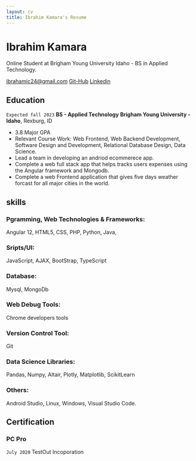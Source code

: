 ```yaml
---
layout: cv
title: Ibrahim Kamara's Resume
---
```

# Ibrahim Kamara
Online Student at Brigham Young University Idaho - BS in Applied Technology.

<div id="webaddress">
<a href="ibrahamic24@gmail.comm">ibrahamic24@gmail.com</a> 
<a href="https://github.com/Ibrahimcode">Git-Hub</a> 
<a href="https://www.linkedin.com/in/ibrahim-kamara-b86bb51a4/">Linkedin</a>
</div>

<!-- https://www.monique.tech/the-art-of-markdown -->


## Education

`Expected fall 2023`
__BS - Applied Technology__
__Brigham Young University - Idaho__, Rexburg, ID

- 3.8 Major GPA
- Relevant Course Work: Web Frontend, Web Backend Development, Software Design and Development, Relational Database Design, Data Science.
- Lead a team in developing an andriod ecommerece app.
- Complete a web full stack app that helps tracks users expenses using the Angular framework and Mongodb.
- Complete a web Frontend application that gives five days weather forcast for all major cities in the world.



## skills


### Pgramming, Web Technologies & Frameworks: 
Angular 12, HTML5, CSS, PHP, Python, Java, 

### Sripts/UI:
JavaScript, AJAX, BootStrap, TypeScript

### Database:
Mysql, MongoDb

### Web Debug Tools:
Chrome developers tools

### Version Control Tool:
Git

### Data Science Libraries:
Pandas, Numpy, Altair, Plotly, Matplotlib, ScikitLearn

### Others:
Android Studio, Linux, Windows, Visual Studio Code.

## Certification


### PC Pro
`July 2020`
TestOut Incoporation

<!-- Last updated December 2021. -->